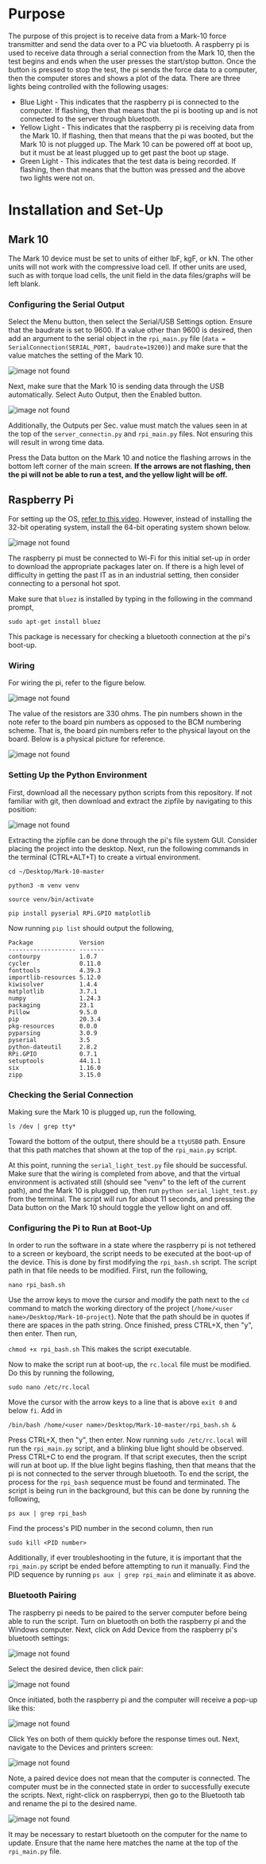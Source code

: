 # Purpose

The purpose of this project is to receive data from a Mark-10 force transmitter and send the data over to a PC via
bluetooth. A raspberry pi is used to receive data through a serial connection from the Mark 10, then the test begins and
ends when the user presses the start/stop button. Once the button is pressed to stop the test, the pi sends the force
data to a computer, then the computer stores and shows a plot of the data. There are three lights being controlled with
the following usages:

* Blue Light - This indicates that the raspberry pi is connected to the computer. If flashing, then that means that the
  pi is booting up and is not connected to the server through bluetooth.
* Yellow Light - This indicates that the raspberry pi is receiving data from the Mark 10. If flashing, then that means
  that the pi was booted, but the Mark 10 is not plugged up. The Mark 10 can be powered off at boot up, but it must be
  at least plugged up to get past the boot up stage.
* Green Light - This indicates that the test data is being recorded. If flashing, then that means that the button was
  pressed and the above two lights were not on.

# Installation and Set-Up

## Mark 10

The Mark 10 device must be set to units of either lbF, kgF, or kN. The other units will not work with the compressive
load cell. If other units are used, such as with torque load cells, the unit field in the data files/graphs will be left
blank.

### Configuring the Serial Output

Select the Menu button, then select the Serial/USB Settings option. Ensure that the baudrate is set to 9600. If a value
other than 9600 is desired, then add an argument to the serial object in the `rpi_main.py` file
(`data = SerialConnection(SERIAL_PORT, baudrate=19200)`) and make sure that the value matches the setting of the Mark
10.

![image not found](https://raw.githubusercontent.com/gabemorris12/Mark-10/master/images/f1.png)

Next, make sure that the Mark 10 is sending data through the USB automatically. Select Auto Output, then the Enabled
button.

![image not found](https://raw.githubusercontent.com/gabemorris12/Mark-10/master/images/f2.png)

Additionally, the Outputs per Sec. value must match the values seen in at the top of the `server_connectin.py` and
`rpi_main.py` files. Not ensuring this will result in wrong time data.

Press the Data button on the Mark 10 and notice the flashing arrows in the bottom left corner of the main screen. **If
the arrows are not flashing, then the pi will not be able to run a test, and the yellow light will be off.**

## Raspberry Pi

For setting up the OS, [refer to this video](https://youtu.be/1WDagiA8fdU). However, instead of installing the 32-bit
operating system, install the 64-bit operating system shown below.

![image not found](https://raw.githubusercontent.com/gabemorris12/Mark-10/master/images/f3.png)

The raspberry pi must be connected to Wi-Fi for this initial set-up in order to download the appropriate packages later
on. If there is a high level of difficulty in getting the past IT as in an industrial setting, then consider connecting
to a personal hot spot.

Make sure that `bluez` is installed by typing in the following in the command prompt,

`sudo apt-get install bluez`

This package is necessary for checking a bluetooth connection at the pi's boot-up.

### Wiring

For wiring the pi, refer to the figure below.

![image not found](https://raw.githubusercontent.com/gabemorris12/Mark-10/master/images/Mark-10-Wiring.png)

The value of the resistors are 330 ohms. The pin numbers shown in the note refer to the board pin numbers as opposed to
the BCM numbering scheme. That is, the board pin numbers refer to the physical layout on the board. Below is a physical
picture for reference.

![image not found](https://raw.githubusercontent.com/gabemorris12/Mark-10/master/images/f4.jpeg)

### Setting Up the Python Environment

First, download all the necessary python scripts from this repository. If not familiar with git, then download and
extract the zipfile by navigating to this position:

![image not found](https://raw.githubusercontent.com/gabemorris12/Mark-10/master/images/f5.png)

Extracting the zipfile can be done through the pi's file system GUI. Consider placing the project into the desktop.
Next,
run the following commands in the terminal (CTRL+ALT+T) to create a virtual environment.

`cd ~/Desktop/Mark-10-master`

`python3 -m venv venv`

`source venv/bin/activate`

`pip install pyserial RPi.GPIO matplotlib`

Now running `pip list` should output the following,

```angular2html
Package             Version
------------------- -------
contourpy           1.0.7
cycler              0.11.0
fonttools           4.39.3
importlib-resources 5.12.0
kiwisolver          1.4.4
matplotlib          3.7.1
numpy               1.24.3
packaging           23.1
Pillow              9.5.0
pip                 20.3.4
pkg-resources       0.0.0
pyparsing           3.0.9
pyserial            3.5
python-dateutil     2.8.2
RPi.GPIO            0.7.1
setuptools          44.1.1
six                 1.16.0
zipp                3.15.0
```

### Checking the Serial Connection

Making sure the Mark 10 is plugged up, run the following,

`ls /dev | grep tty*`

Toward the bottom of the output, there should be a `ttyUSB0` path. Ensure that this path matches that shown at the top
of the `rpi_main.py` script.

At this point, running the `serial_light_test.py` file should be successful. Make sure that the wiring is completed from
above, and that the virtual environment is activated still (should see "venv" to the left of the current path), and the
Mark 10 is plugged up, then run `python serial_light_test.py` from the terminal. The script will run for about 11
seconds, and pressing the Data button on the Mark 10 should toggle the yellow light on and off.

### Configuring the Pi to Run at Boot-Up

In order to run the software in a state where the raspberry pi is not tethered to a screen or keyboard, the script needs
to be executed at the boot-up of the device. This is done by first modifying the `rpi_bash.sh` script. The script path
in that file needs to be modified. First, run the following,

`nano rpi_bash.sh`

Use the arrow keys to move the cursor and modify the path next to the `cd` command to match the working directory of
the project (`/home/<user name>/Desktop/Mark-10-project`). Note that the path should be in quotes if there are spaces
in the path string. Once finished, press CTRL+X, then "y", then enter. Then run,

`chmod +x rpi_bash.sh` This makes the script executable.

Now to make the script run at boot-up, the `rc.local` file must be modified. Do this by running the following,

`sudo nano /etc/rc.local`

Move the cursor with the arrow keys to a line that is above `exit 0` and below `fi`. Add in

`/bin/bash /home/<user name>/Desktop/Mark-10-master/rpi_bash.sh &`

Press CTRL+X, then "y", then enter. Now running `sudo /etc/rc.local` will run the `rpi_main.py` script, and a blinking
blue light should be observed. Press CTRL+C to end the program. If that script executes, then the script will run at
boot up. If the blue light begins flashing, then that means that the pi is not connected to the server through
bluetooth. To end the script, the process for the `rpi_bash` sequence must be found and terminated. The script is being 
run in the background, but this can be done by running the following,

`ps aux | grep rpi_bash`

Find the process's PID number in the second column, then run

`sudo kill <PID number>`

Additionally, if ever troubleshooting in the future, it is important that the `rpi_main.py` script be ended before
attempting to run it manually. Find the PID sequence by running `ps aux | grep rpi_main` and eliminate it as above.

### Bluetooth Pairing

The raspberry pi needs to be paired to the server computer before being able to run the script. Turn on bluetooth on
both the raspberry pi and the Windows computer. Next, click on Add Device from the raspberry pi's bluetooth settings:

![image not found](https://raw.githubusercontent.com/gabemorris12/Mark-10/master/images/f6.png)

Select the desired device, then click pair:

![image not found](https://raw.githubusercontent.com/gabemorris12/Mark-10/master/images/f7.png)

Once initiated, both the raspberry pi and the computer will receive a pop-up like this:

![image not found](https://raw.githubusercontent.com/gabemorris12/Mark-10/master/images/f8.png)

Click Yes on both of them quickly before the response times out. Next, navigate to the Devices and printers screen:

![image not found](https://raw.githubusercontent.com/gabemorris12/Mark-10/master/images/f9.png)

Note, a paired device does not mean that the computer is connected. The computer must be in the connected state in order
to successfully execute the scripts. Next, right-click on raspberrypi, then go to the Bluetooth tab and rename the pi to
the desired name.

![image not found](https://raw.githubusercontent.com/gabemorris12/Mark-10/master/images/f10.png)

It may be necessary to restart bluetooth on the computer for the name to update. Ensure that the name here matches the
name at the top of the `rpi_main.py` file.